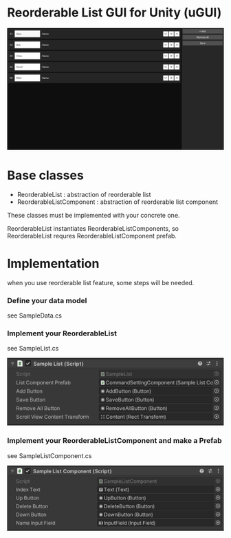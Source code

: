 # Reorderable List GUI for Unity (uGUI)

![thumbnail](https://github.com/kodai100/Unity_ReorderableList/blob/master/Thumbnails/thumbnail.png)

# Base classes

- ReorderableList : abstraction of reorderable list
- ReorderableListComponent : abstraction of reorderable list component

These classes must be implemented with your concrete one.

ReorderableList instantiates ReorderableListComponents, so ReorderableList requres ReorderableListComponent prefab.

# Implementation

when you use reorderable list feature, some steps will be needed.

### Define your data model

see SampleData.cs

### Implement your ReorderableList

see SampleList.cs

![list](https://github.com/kodai100/Unity_ReorderableList/blob/master/Thumbnails/list.png)

### Implement your ReorderableListComponent and make a Prefab

see SampleListComponent.cs

![component](https://github.com/kodai100/Unity_ReorderableList/blob/master/Thumbnails/component.png)